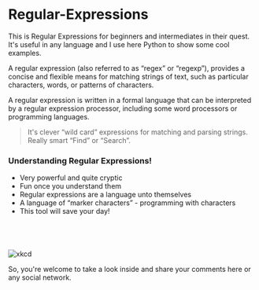 # Regular-Expressions
This is Regular Expressions for beginners and intermediates in their quest. It's useful in any language and I use here Python to show some cool examples.

A regular expression (also referred to as “regex” or “regexp”), provides a concise and flexible means for matching strings of text, such as particular characters, words, or patterns of characters. 

A regular expression is written in a formal language that can be interpreted by a regular expression processor, including some word processors or programming languages.

> It's clever “wild card” expressions for matching and parsing strings. Really smart “Find” or “Search”.

### Understanding Regular Expressions! ###

- Very powerful and quite cryptic
- Fun once you understand them
- Regular expressions are a language unto themselves
- A language of “marker characters” - programming with characters
- This tool will save your day!



```




```

![xkcd](https://imgs.xkcd.com/comics/regular_expressions.png)


So, you're welcome to take a look inside and share your comments here or any social network.

